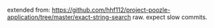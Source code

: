 extended from: https://github.com/hhf112/project-poozle-application/tree/master/exact-string-search
raw. expect slow commits.



